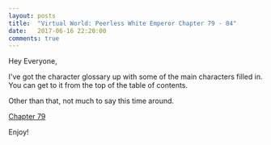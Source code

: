 ```yaml
---
layout: posts
title:  "Virtual World: Peerless White Emperor Chapter 79 - 84"
date:   2017-06-16 22:20:00
comments: true
---
```


Hey Everyone,

I've got the character glossary up with some of the main characters filled in. You can get to it from the top of the table of contents.

Other than that, not much to say this time around.

[Chapter 79][vwpwe0079]

Enjoy!

[vwpwe0079]: {{site.url}}/translations/vwpwe/0079.html
